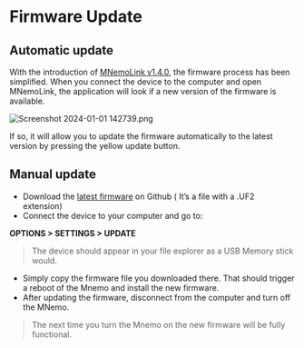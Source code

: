 # Firmware Update
## Automatic update ##

With the introduction of [MNemoLink v1.4.0](https://github.com/SebKister/MNemoLink/releases/latest), the firmware process has been simplified.
When you connect the device to the computer and open MNemoLink, the application will look if a new version of the firmware is available.

![Screenshot 2024-01-01 142739.png](Screenshot_2024-01-01_142739.png)


If so, it will allow you to update the firmware automatically to the latest version by pressing the yellow update button. 

## Manual update ##

- Download the [latest firmware](https://github.com/SebKister/Mnemo-V2/releases) on Github ( It’s a file with a .UF2 extension)
- Connect the device to your computer and go to:

**OPTIONS > SETTINGS > UPDATE**


> The device should appear in your file explorer as a USB Memory stick would.

- Simply copy the firmware file you downloaded there. That should trigger a reboot of the Mnemo and install the new firmware.
- After updating the firmware, disconnect from the computer and turn off the MNemo. 
> The next time you turn the Mnemo on the new firmware will be fully functional.
